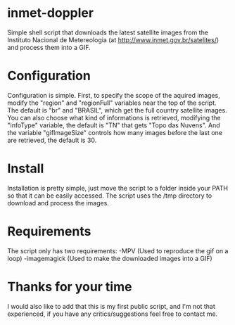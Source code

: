 # inmet-doppler
Simple shell script that downloads the latest satellite images from the Instituto Nacional de Metereologia (at http://www.inmet.gov.br/satelites/) and process them into a GIF.

# Configuration
Configuration is simple. First, to specify the scope of the aquired images, modify the "region" and "regionFull" variables near the top of the script. The default is "br" and "BRASIL", which get the full country satellite images.
You can also choose what kind of informations is retrieved, modifying the "infoType" variable, the default is "TN" that gets "Topo das Nuvens".
And the variable "gifImageSize" controls how many images before the last one are retrieved, the default is 30.

# Install
Installation is pretty simple, just move the script to a folder inside your PATH so that it can be easily accessed. The script uses the /tmp directory to download and process the images. 

# Requirements
The script only has two requirements:
  -MPV  (Used to reproduce the gif on a loop)
  -imagemagick  (Used to make the downloaded images into a GIF)
  
# Thanks for your time
I would also like to add that this is my first public script, and I'm not that experienced, if you have any critics/suggestions feel free to contact me.
